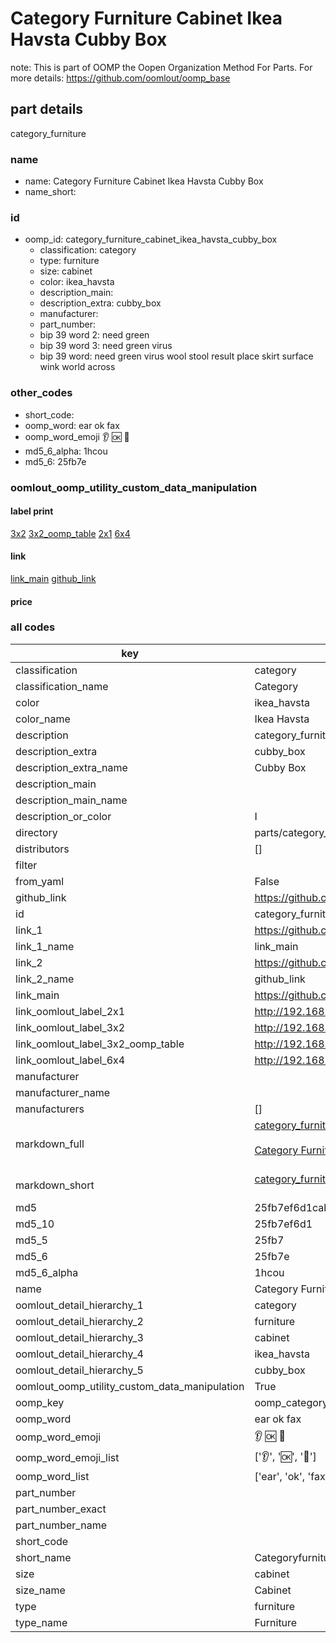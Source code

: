 # Category Furniture Cabinet Ikea Havsta Cubby Box  

note: This is part of OOMP the Oopen Organization Method For Parts. For more details: https://github.com/oomlout/oomp_base

##  part details



category_furniture

### name
* name: Category Furniture Cabinet Ikea Havsta Cubby Box
* name_short: 
### id
* oomp_id: category_furniture_cabinet_ikea_havsta_cubby_box
  * classification: category
  * type: furniture
  * size: cabinet
  * color: ikea_havsta
  * description_main: 
  * description_extra: cubby_box
  * manufacturer: 
  * part_number: 
  * bip 39 word 2: need green
  * bip 39 word 3: need green virus
  * bip 39 word: need green virus wool stool result place skirt surface wink world across

### other_codes
* short_code: 
* oomp_word: ear ok fax
* oomp_word_emoji :ear: :ok: :fax:
* md5_6_alpha: 1hcou
* md5_6: 25fb7e






### oomlout_oomp_utility_custom_data_manipulation
#### label print
[3x2](http://192.168.1.245:1112/?label=oomp%201hcou)
[3x2_oomp_table](http://192.168.1.107:1112/?label=oomp%201hcou)
[2x1](http://192.168.1.242:1112/?label=oomp%201hcou)
[6x4](http://192.168.1.55:1112/?label=oomp%201hcou)    

#### link

[link_main](https://github.com/oomlout/oomlout_oomp_current_version_messy/tree/main/parts/category_furniture_cabinet_ikea_havsta_cubby_box) [github_link](https://github.com/oomlout/oomlout_oomp_part_src/tree/main/parts/category_furniture_cabinet_ikea_havsta_cubby_box)                             

#### price







### all codes 
| key | value |  
| --- | --- |  
| classification | category |  
| classification_name | Category |  
| color | ikea_havsta |  
| color_name | Ikea Havsta |  
| description | category_furniture |  
| description_extra | cubby_box |  
| description_extra_name | Cubby Box |  
| description_main |  |  
| description_main_name |  |  
| description_or_color | I  |  
| directory | parts/category_furniture_cabinet_ikea_havsta_cubby_box |  
| distributors | [] |  
| filter |  |  
| from_yaml | False |  
| github_link | https://github.com/oomlout/oomlout_oomp_part_src/tree/main/parts/category_furniture_cabinet_ikea_havsta_cubby_box |  
| id | category_furniture_cabinet_ikea_havsta_cubby_box |  
| link_1 | https://github.com/oomlout/oomlout_oomp_current_version_messy/tree/main/parts/category_furniture_cabinet_ikea_havsta_cubby_box |  
| link_1_name | link_main |  
| link_2 | https://github.com/oomlout/oomlout_oomp_part_src/tree/main/parts/category_furniture_cabinet_ikea_havsta_cubby_box |  
| link_2_name | github_link |  
| link_main | https://github.com/oomlout/oomlout_oomp_current_version_messy/tree/main/parts/category_furniture_cabinet_ikea_havsta_cubby_box |  
| link_oomlout_label_2x1 | http://192.168.1.242:1112/?label=oomp%201hcou |  
| link_oomlout_label_3x2 | http://192.168.1.245:1112/?label=oomp%201hcou |  
| link_oomlout_label_3x2_oomp_table | http://192.168.1.107:1112/?label=oomp%201hcou |  
| link_oomlout_label_6x4 | http://192.168.1.55:1112/?label=oomp%201hcou |  
| manufacturer |  |  
| manufacturer_name |  |  
| manufacturers | [] |  
| markdown_full | [category_furniture_cabinet_ikea_havsta_cubby_box](https://github.com/oomlout/oomlout_oomp_current_version_messy/tree/main/parts/category_furniture_cabinet_ikea_havsta_cubby_box)<br>[](https://github.com/oomlout/oomlout_oomp_current_version_messy/tree/main/parts/category_furniture_cabinet_ikea_havsta_cubby_box)<br>[Category Furniture Cabinet Ikea Havsta Cubby Box](https://github.com/oomlout/oomlout_oomp_current_version_messy/tree/main/parts/category_furniture_cabinet_ikea_havsta_cubby_box)<br><br> |  
| markdown_short | [category_furniture_cabinet_ikea_havsta_cubby_box](https://github.com/oomlout/oomlout_oomp_current_version_messy/tree/main/parts/category_furniture_cabinet_ikea_havsta_cubby_box)<br><br> |  
| md5 | 25fb7ef6d1cab4badf6b3fd5e919949e |  
| md5_10 | 25fb7ef6d1 |  
| md5_5 | 25fb7 |  
| md5_6 | 25fb7e |  
| md5_6_alpha | 1hcou |  
| name | Category Furniture Cabinet Ikea Havsta Cubby Box |  
| oomlout_detail_hierarchy_1 | category |  
| oomlout_detail_hierarchy_2 | furniture |  
| oomlout_detail_hierarchy_3 | cabinet |  
| oomlout_detail_hierarchy_4 | ikea_havsta |  
| oomlout_detail_hierarchy_5 | cubby_box |  
| oomlout_oomp_utility_custom_data_manipulation | True |  
| oomp_key | oomp_category_furniture_cabinet_ikea_havsta_cubby_box |  
| oomp_word | ear ok fax |  
| oomp_word_emoji | :ear: :ok: :fax: |  
| oomp_word_emoji_list | [':ear:', ':ok:', ':fax:'] |  
| oomp_word_list | ['ear', 'ok', 'fax'] |  
| part_number |  |  
| part_number_exact |  |  
| part_number_name |  |  
| short_code |  |  
| short_name | Categoryfurniture |  
| size | cabinet |  
| size_name | Cabinet |  
| type | furniture |  
| type_name | Furniture |  
